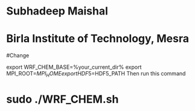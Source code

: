 #  Subhadeep Maishal
#  Birla Institute of Technology, Mesra 
#Change $$$$

export WRF_CHEM_BASE=%your_current_dir% 
export MPI_ROOT=$MPI_HOME
export HDF5=$HDF5_PATH
Then run this command
#  sudo ./WRF_CHEM.sh
